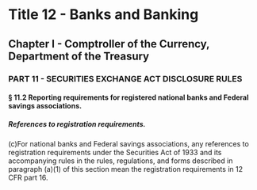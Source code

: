 
# Title 12 - Banks and Banking
## Chapter I - Comptroller of the Currency, Department of the Treasury
### PART 11 - SECURITIES EXCHANGE ACT DISCLOSURE RULES
#### § 11.2 Reporting requirements for registered national banks and Federal savings associations.
##### References to registration requirements.

(c)For national banks and Federal savings associations, any references to registration requirements under the Securities Act of 1933 and its accompanying rules in the rules, regulations, and forms described in paragraph (a)(1) of this section mean the registration requirements in 12 CFR part 16.
